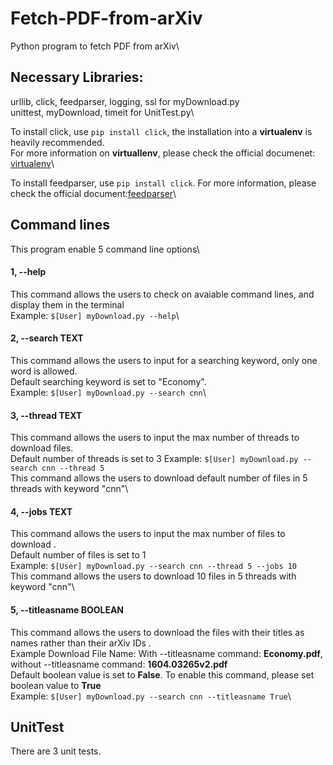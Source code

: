 # Fetch-PDF-from-arXiv
Python program to fetch PDF from arXiv\

## Necessary Libraries:
urllib, click, feedparser, logging, ssl for myDownload.py\
unittest, myDownload, timeit for UnitTest.py\

To install click, use ```pip install click```, the installation into a **virtualenv** is heavily recommended.\
For more information on **virtuallenv**, please check the official documenet: [virtualenv](https://click.palletsprojects.com/en/5.x/quickstart/)\

To install feedparser, use ```pip install click```. For more information, please check the official document:[feedparser](https://pypi.org/project/feedparser/)\

## Command lines
This program enable 5 command line options\
####  1, --help 
This command allows the users to check on avaiable command lines, and display them in the terminal\
Example: ```$[User] myDownload.py --help```\

####  2, --search TEXT 
This command allows the users to input for a searching keyword, only one word is allowed.\
Default searching keyword is set to "Economy".\
Example: ```$[User] myDownload.py --search cnn```\

####  3, --thread TEXT 
This command allows the users to input the max number of threads to download files.\
Default number of threads is set to 3
Example: ```$[User] myDownload.py --search cnn --thread 5```\
This command allows the users to download default number of files in 5 threads with keyword "cnn"\

####  4, --jobs TEXT 
This command allows the users to input the max number of files to download .\
Default number of files is set to 1\
Example: ```$[User] myDownload.py --search cnn --thread 5 --jobs 10```\
This command allows the users to download 10 files in 5 threads with keyword "cnn"\

####  5, --titleasname BOOLEAN 
This command allows the users to download the files with their titles as names rather than their arXiv IDs .\
Example Download File Name: With --titleasname command: **Economy.pdf**, without --titleasname command: **1604.03265v2.pdf**\
Default boolean value is set to **False**. To enable this command, please set boolean value to **True**\
Example: ```$[User] myDownload.py --search cnn --titleasname True```\

## UnitTest
There are 3 unit tests.
